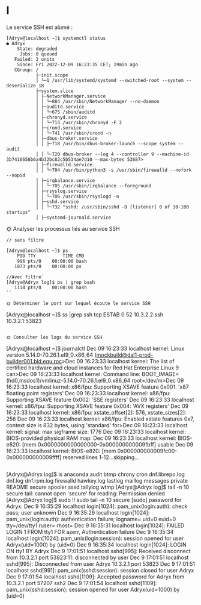 # I

Le service SSH est alumé :

```
[Adryx@localhost ~]$ systemctl status
● Adryx
    State: degraded
     Jobs: 0 queued
   Failed: 2 units
    Since: Fri 2022-12-09 16:23:35 CET; 19min ago
   CGroup: /
           ├─init.scope
           │ └─1 /usr/lib/systemd/systemd --switched-root --system --deserialize 18
           ├─system.slice
           │ ├─NetworkManager.service
           │ │ └─884 /usr/sbin/NetworkManager --no-daemon
           │ ├─auditd.service
           │ │ └─675 /sbin/auditd
           │ ├─chronyd.service
           │ │ └─713 /usr/sbin/chronyd -F 2
           │ ├─crond.service
           │ │ └─741 /usr/sbin/crond -n
           │ ├─dbus-broker.service
           │ │ ├─718 /usr/bin/dbus-broker-launch --scope system --audit
           │ │ └─720 dbus-broker --log 4 --controller 9 --machine-id 3b7416658b6a4b32bc82c5b534ae7d10 --max-bytes 53687>
           │ ├─firewalld.service
           │ │ └─704 /usr/bin/python3 -s /usr/sbin/firewalld --nofork --nopid
           │ ├─irqbalance.service
           │ │ └─705 /usr/sbin/irqbalance --foreground
           │ ├─rsyslog.service
           │ │ └─706 /usr/sbin/rsyslogd -n
           │ ├─sshd.service
           │ │ └─732 "sshd: /usr/sbin/sshd -D [listener] 0 of 10-100 startups"
           │ ├─systemd-journald.service
``` 

🌞 Analyser les processus liés au service SSH

```
// sans filtre

[Adryx@localhost ~]$ ps
    PID TTY          TIME CMD
    996 pts/0    00:00:00 bash
   1073 pts/0    00:00:00 ps
```
```
//Avec filtre`
[Adryx@Adryx log]$ ps | grep bash
   1114 pts/0    00:00:00 bash
``

🌞 Déterminer le port sur lequel écoute le service SSH

```
[Adryx@localhost ~]$ ss |grep ssh
tcp   ESTAB 0      52                        10.3.2.2:ssh       10.3.2.1:53823
```

🌞 Consulter les logs du service SSH

```
[Adryx@localhost ~]$ journalctl
Dec 09 16:23:33 localhost kernel: Linux version 5.14.0-70.26.1.el9_0.x86_64 (mockbuild@dal1-prod-builder001.bld.equ.roc>Dec 09 16:23:33 localhost kernel: The list of certified hardware and cloud instances for Red Hat Enterprise Linux 9 can>Dec 09 16:23:33 localhost kernel: Command line: BOOT_IMAGE=(hd0,msdos1)/vmlinuz-5.14.0-70.26.1.el9_0.x86_64 root=/dev/m>Dec 09 16:23:33 localhost kernel: x86/fpu: Supporting XSAVE feature 0x001: 'x87 floating point registers'
Dec 09 16:23:33 localhost kernel: x86/fpu: Supporting XSAVE feature 0x002: 'SSE registers'
Dec 09 16:23:33 localhost kernel: x86/fpu: Supporting XSAVE feature 0x004: 'AVX registers'
Dec 09 16:23:33 localhost kernel: x86/fpu: xstate_offset[2]:  576, xstate_sizes[2]:  256
Dec 09 16:23:33 localhost kernel: x86/fpu: Enabled xstate features 0x7, context size is 832 bytes, using 'standard' for>Dec 09 16:23:33 localhost kernel: signal: max sigframe size: 1776
Dec 09 16:23:33 localhost kernel: BIOS-provided physical RAM map:
Dec 09 16:23:33 localhost kernel: BIOS-e820: [mem 0x0000000000000000-0x000000000009fbff] usable
Dec 09 16:23:33 localhost kernel: BIOS-e820: [mem 0x000000000009fc00-0x000000000009ffff] reserved
lines 1-12...skipping...
```
```
[Adryx@Adryx log]$ ls
anaconda  audit  btmp  chrony  cron  dnf.librepo.log  dnf.log  dnf.rpm.log  firewalld  hawkey.log  lastlog  maillog  messages  private  README  secure  spooler  sssd  tallylog  wtmp
[Adryx@Adryx log]$ tail -n 10 secure
tail: cannot open 'secure' for reading: Permission denied
[Adryx@Adryx log]$ sudo !!
sudo tail -n 10 secure
[sudo] password for Adryx:
Dec  9 16:35:29 localhost login[1024]: pam_unix(login:auth): check pass; user unknown
Dec  9 16:35:29 localhost login[1024]: pam_unix(login:auth): authentication failure; logname= uid=0 euid=0 tty=/dev/tty1 ruser= rhost=
Dec  9 16:35:31 localhost login[1024]: FAILED LOGIN 1 FROM tty1 FOR azerr, Authentication failure
Dec  9 16:35:34 localhost login[1024]: pam_unix(login:session): session opened for user Adryx(uid=1000) by (uid=0)
Dec  9 16:35:34 localhost login[1024]: LOGIN ON tty1 BY Adryx
Dec  9 17:01:51 localhost sshd[995]: Received disconnect from 10.3.2.1 port 53823:11: disconnected by user
Dec  9 17:01:51 localhost sshd[995]: Disconnected from user Adryx 10.3.2.1 port 53823
Dec  9 17:01:51 localhost sshd[991]: pam_unix(sshd:session): session closed for user Adryx
Dec  9 17:01:54 localhost sshd[1109]: Accepted password for Adryx from 10.3.2.1 port 57207 ssh2
Dec  9 17:01:54 localhost sshd[1109]: pam_unix(sshd:session): session opened for user Adryx(uid=1000) by (uid=0)
```





